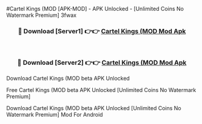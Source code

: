 #Cartel Kings (MOD [APK-MOD] - APK Unlocked - [Unlimited Coins No Watermark Premium] 3fwax



<div align="center">

<h3>🔴 Download [Server1] 👉👉 <a href="https://momento.my/?title=Cartel_Kings_(MOD">Cartel Kings (MOD Mod Apk</a></h3><br>

<h3>🔴 Download [Server2] 👉👉 <a href="https://momento.my/?title=Cartel_Kings_(MOD">Cartel Kings (MOD Mod Apk</a></h3>
</div>



Download Cartel Kings (MOD beta APK Unlocked

Free Cartel Kings (MOD beta APK Unlocked [Unlimited Coins No Watermark Premium]

Download Cartel Kings (MOD beta APK Unlocked [Unlimited Coins No Watermark Premium] Mod For Android
